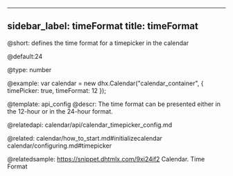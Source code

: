 
---
sidebar_label: timeFormat
title: timeFormat
---          

@short: 
defines the time format for a timepicker in the calendar


@default:24


@type: number

@example: 
var calendar = new dhx.Calendar("calendar_container", {
    timePicker: true,
    timeFormat: 12
});


@template:	api_config
@descr: 
The time format can be presented either in the 12-hour or in the 24-hour format.


@relatedapi:
calendar/api/calendar_timepicker_config.md

@related: calendar/how_to_start.md#initializecalendar
calendar/configuring.md#timepicker

@relatedsample: https://snippet.dhtmlx.com/9xi24if2	Calendar. Time Format